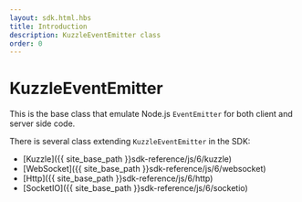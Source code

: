 ```yaml
---
layout: sdk.html.hbs
title: Introduction
description: KuzzleEventEmitter class
order: 0
---
```


# KuzzleEventEmitter

This is the base class that emulate Node.js `EventEmitter` for both client and server side code.  

There is several class extending `KuzzleEventEmitter` in the SDK:
 - [Kuzzle]({{ site_base_path }}sdk-reference/js/6/kuzzle)
 - [WebSocket]({{ site_base_path }}sdk-reference/js/6/websocket)
 - [Http]({{ site_base_path }}sdk-reference/js/6/http)
 - [SocketIO]({{ site_base_path }}sdk-reference/js/6/socketio)
